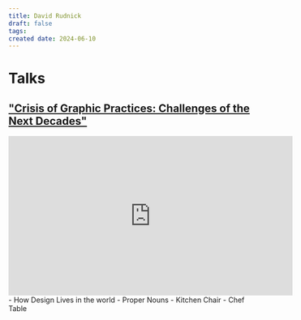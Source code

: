 ```yaml
---
title: David Rudnick
draft: false
tags: 
created date: 2024-06-10
---
```

# Talks
## ["Crisis of Graphic Practices: Challenges of the Next Decades"](https://www.youtube.com/watch?v=-ejp4AvetSA)
<iframe width="560" height="315" src="https://www.youtube.com/embed/-ejp4AvetSA?si=GqNGAbkYmKnEkSof" title="YouTube video player" frameborder="0" allow="accelerometer; autoplay; clipboard-write; encrypted-media; gyroscope; picture-in-picture; web-share" referrerpolicy="strict-origin-when-cross-origin" allowfullscreen></iframe>
- How Design Lives in the world
- Proper Nouns
	- Kitchen Chair
- Chef Table
